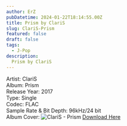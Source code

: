 ```yaml
---
author: ErZ
pubDatetime: 2024-01-22T18:14:55.00Z
title: Prism by ClariS
slug: ClariS-Prism
featured: false
draft: false
tags:
  - J-Pop
description:
  Prism by ClariS
---
```

Artist: ClariS<br>
Album: Prism<br>
Release Year: 2017<br>
Type: Single<br>
Codec: FLAC<br>
Sample Rate & Bit Depth: 96kHz/24 bit<br>
Album Cover: ![ClariS - Prism](https://ucarecdn.com/1f50fe53-3a01-4e42-9b72-64eaa0ae0896/-/scale_crop/300x300/-/format/auto/-/quality/smart_retina/)
[Download Here](https://cuty.io/PriSSM)